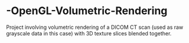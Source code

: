 # -OpenGL-Volumetric-Rendering
Project involving volumetric rendering of a DICOM CT scan (used as raw grayscale data in this case) with 3D texture slices blended together.
